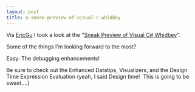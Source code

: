 ```yaml
---
layout: post
title: a-sneak-preview-of-visual-c-whidbey
---
```

Via [EricGu](http://blogs.msdn.com/ericgu/archive/2004/01/28/64110.aspx)
I took a look at the "[Sneak Preview of Visual C\#
Whidbey](http://http://msdn.microsoft.com/vcsharp/default.aspx?pull=/library/en-us/dv_vstechart/html/whidbey_csharp_preview.asp)".

Some of the things I'm looking forward to the most?

Easy: The debugging enhancements! 

Be sure to check out the Enhanced Datatips, Visualizers, and the Design
Time Expression Evaluation (yeah, I said Design time!  This is going to
be sweet....)

